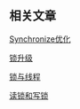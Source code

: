 ## 相关文章
[Synchronize优化](https://juejin.cn/post/7001483226678034439)

[锁升级](https://www.cnblogs.com/star95/p/17542850.html)

[锁与线程](https://tech.youzan.com/javasuo-yu-xian-cheng-de-na-xie-shi/)

[读锁和写锁](https://cloud.tencent.com/developer/article/1176230)